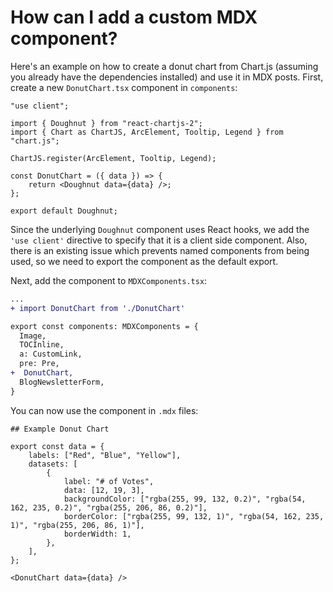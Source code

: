 # How can I add a custom MDX component?

Here's an example on how to create a donut chart from Chart.js (assuming you already have the dependencies installed) and use it in MDX posts. First, create a new `DonutChart.tsx` component in `components`:

```tsx
"use client";

import { Doughnut } from "react-chartjs-2";
import { Chart as ChartJS, ArcElement, Tooltip, Legend } from "chart.js";

ChartJS.register(ArcElement, Tooltip, Legend);

const DonutChart = ({ data }) => {
	return <Doughnut data={data} />;
};

export default Doughnut;
```

Since the underlying `Doughnut` component uses React hooks, we add the `'use client'` directive to specify that it is a client side component. Also, there is an existing issue which prevents named components from being used, so we need to export the component as the default export.

Next, add the component to `MDXComponents.tsx`:

```diff
...
+ import DonutChart from './DonutChart'

export const components: MDXComponents = {
  Image,
  TOCInline,
  a: CustomLink,
  pre: Pre,
+  DonutChart,
  BlogNewsletterForm,
}
```

You can now use the component in `.mdx` files:

```mdx
## Example Donut Chart

export const data = {
	labels: ["Red", "Blue", "Yellow"],
	datasets: [
		{
			label: "# of Votes",
			data: [12, 19, 3],
			backgroundColor: ["rgba(255, 99, 132, 0.2)", "rgba(54, 162, 235, 0.2)", "rgba(255, 206, 86, 0.2)"],
			borderColor: ["rgba(255, 99, 132, 1)", "rgba(54, 162, 235, 1)", "rgba(255, 206, 86, 1)"],
			borderWidth: 1,
		},
	],
};

<DonutChart data={data} />
```
